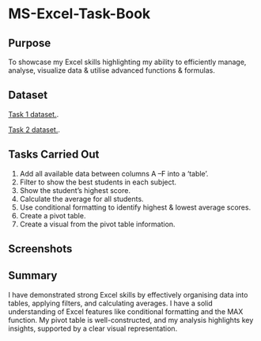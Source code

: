 # MS-Excel-Task-Book

## Purpose
To showcase my Excel skills highlighting my ability to efficiently manage, analyse, visualize data & utilise advanced functions & formulas.

## Dataset

<a href="https://github.com/JJAnalytics/MS-Excel-Task-Book/blob/main/Task%201.xlsx">Task 1 dataset.</a>.

<a href="https://github.com/JJAnalytics/MS-Excel-Task-Book/blob/main/Task%202.xlsx">Task 2 dataset.</a>.

## Tasks Carried Out

1.	Add all available data between columns A –F into a ‘table’.
2.	Filter to show the best students in each subject.
3.	Show the student’s highest score.
4.	Calculate the average for all students.
5.	Use conditional formatting to identify highest & lowest average scores.
6.	Create a pivot table.
7.	Create a visual from the pivot table information.

## Screenshots


## Summary

I have demonstrated strong Excel skills by effectively organising data into tables, applying filters, and calculating averages. I have a solid understanding of Excel features like conditional formatting and the MAX function. My pivot table is well-constructed, and my analysis highlights key insights, supported by a clear visual representation.

